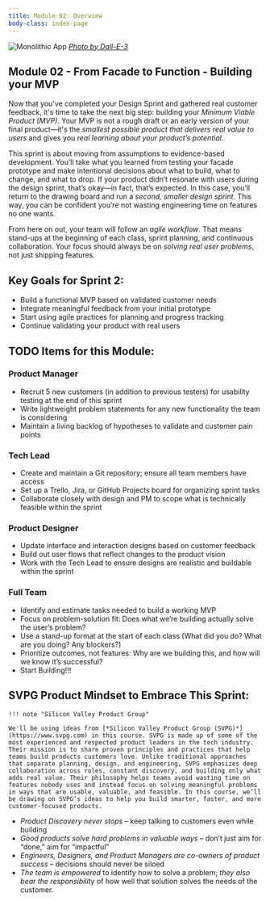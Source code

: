 ```yaml
---
title: Module 02: Overview
body-class: index-page
---
```


![Monolithic App]({{URLROOT}}/shared/img/technology-product-development-sprint2.jpg)
*[Photo by Dall-E-3](https://openai.com/dall-e-3)*

## Module 02 - From Facade to Function - Building your MVP

Now that you've completed your Design Sprint and gathered real customer feedback, it's time to take the next big step: building your *Minimum Viable Product (MVP)*. Your MVP is not a rough draft or an early version of your final product—it's the *smallest possible product that delivers real value to users* and gives you *real learning about your product’s potential*.

This sprint is about moving from assumptions to evidence-based development. You’ll take what you learned from testing your facade prototype and make intentional decisions about what to build, what to change, and what to drop. If your product didn’t resonate with users during the design sprint, that’s okay—in fact, that’s expected. In this case, you’ll return to the drawing board and run a *second, smaller design sprint*. This way, you can be confident you’re not wasting engineering time on features no one wants.

From here on out, your team will follow an *agile workflow*. That means stand-ups at the beginning of each class, sprint planning, and continuous collaboration. Your focus should always be on *solving real user problems*, not just shipping features.


## Key Goals for Sprint 2:

* Build a functional MVP based on validated customer needs
* Integrate meaningful feedback from your initial prototype
* Start using agile practices for planning and progress tracking
* Continue validating your product with real users

## TODO Items for this Module:

### Product Manager

* Recruit 5 new customers (in addition to previous testers) for usability testing at the end of this sprint
* Write lightweight problem statements for any new functionality the team is considering
* Maintain a living backlog of hypotheses to validate and customer pain points

### Tech Lead

* Create and maintain a Git repository; ensure all team members have access
* Set up a Trello, Jira, or GitHub Projects board for organizing sprint tasks
* Collaborate closely with design and PM to scope what is technically feasible within the sprint

### Product Designer

* Update interface and interaction designs based on customer feedback
* Build out user flows that reflect changes to the product vision
* Work with the Tech Lead to ensure designs are realistic and buildable within the sprint

### Full Team

* Identify and estimate tasks needed to build a working MVP
* Focus on problem-solution fit: Does what we’re building actually solve the user’s problem?
* Use a stand-up format at the start of each class (What did you do? What are you doing? Any blockers?)
* Prioritize outcomes, not features: Why are we building this, and how will we know it’s successful?
* Start Building!!! 

## SVPG Product Mindset to Embrace This Sprint:

    !!! note "Silicon Valley Product Group"

    We'll be using ideas from [*Silicon Valley Product Group (SVPG)*](https://www.svpg.com) in this course. SVPG is made up of some of the most experienced and respected product leaders in the tech industry. Their mission is to share proven principles and practices that help teams build products customers love. Unlike traditional approaches that separate planning, design, and engineering, SVPG emphasizes deep collaboration across roles, constant discovery, and building only what adds real value. Their philosophy helps teams avoid wasting time on features nobody uses and instead focus on solving meaningful problems in ways that are usable, valuable, and feasible. In this course, we’ll be drawing on SVPG’s ideas to help you build smarter, faster, and more customer-focused products.

* *Product Discovery never stops* – keep talking to customers even while building
* *Good products solve hard problems in valuable ways* – don’t just aim for “done,” aim for “impactful”
* *Engineers, Designers, and Product Managers are co-owners of product success* – decisions should never be siloed
* *The team is empowered* to identify how to solve a problem; *they also bear the responsibility* of how well that solution solves the needs of the customer.